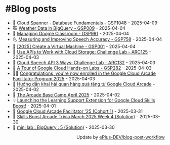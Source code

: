 # #Blog posts
<!-- BLOG-POST-LIST:START -->
- 🧰 [Cloud Spanner - Database Fundamentals - GSP1048](https://eplus.dev/cloud-spanner-database-fundamentals-gsp1048) - 2025-04-09
- 😺 [Weather Data in BigQuery - GSP009](https://eplus.dev/weather-data-in-bigquery-gsp009) - 2025-04-04
- 🗽 [Managing Google Classroom - GSP981](https://eplus.dev/managing-google-classroom-gsp981) - 2025-04-04
- 🌜 [Measuring and Improving Speech Accuracy - GSP758](https://eplus.dev/measuring-and-improving-speech-accuracy-gsp758) - 2025-04-04
- 📝 [[2025] Create a Virtual Machine - GSP001](https://eplus.dev/2025-create-a-virtual-machine-gsp001) - 2025-04-04
- 🚀 [Use APIs to Work with Cloud Storage: Challenge Lab - ARC125](https://eplus.dev/use-apis-to-work-with-cloud-storage-challenge-lab-arc125) - 2025-04-03
- 💼 [Cloud Speech API 3 Ways: Challenge Lab - ARC132](https://eplus.dev/cloud-speech-api-3-ways-challenge-lab-arc132) - 2025-04-03
- 🦣 [A Tour of Google Cloud Hands-on Labs - GSP282](https://eplus.dev/a-tour-of-google-cloud-hands-on-labs-gsp282) - 2025-04-03
- 👨‍🏫 [Congratulations, you&#39;re now enrolled in the Google Cloud Arcade Facilitator Program 2025](https://eplus.dev/congratulations-youre-now-enrolled-in-the-google-cloud-arcade-facilitator-program-2025) - 2025-04-03
- 🔭 [Hướng dẫn khai hải quan hàng quà tặng từ Google Cloud Arcade](https://eplus.dev/huong-dan-khai-hai-quan-hang-qua-tang-tu-google-cloud-arcade) - 2025-04-02
- 🤡 [The Arcade Base Camp April 2025](https://eplus.dev/the-arcade-base-camp-april-2025) - 2025-04-02
- 💡 [Launching the Learning Support Extension for Google Cloud Skills Boost!](https://eplus.dev/launching-the-learning-support-extension-for-google-cloud-skills-boost) - 2025-04-01
- 🦣 [Google Cloud Arcade Facilitator &#39;25 &lpar;Cohort 1&rpar;](https://eplus.dev/google-cloud-arcade-facilitator-25-cohort-1) - 2025-03-31
- 💪 [Skills Boost Arcade Trivia March 2025 Week 4 &lpar;Solution&rpar;](https://eplus.dev/skills-boost-arcade-trivia-march-2025-week-4-solution) - 2025-03-30
- 🤡 [mini lab : BigQuery : 5 &lpar;Solution&rpar;](https://eplus.dev/mini-lab-bigquery-5-solution) - 2025-03-30<!-- BLOG-POST-LIST:END -->
<div align="right">
  Update by <a target="_blank"
    href="https://github.com/ePlus-DEV/blog-post-workflow">ePlus-DEV/blog-post-workflow</a>
</div>
